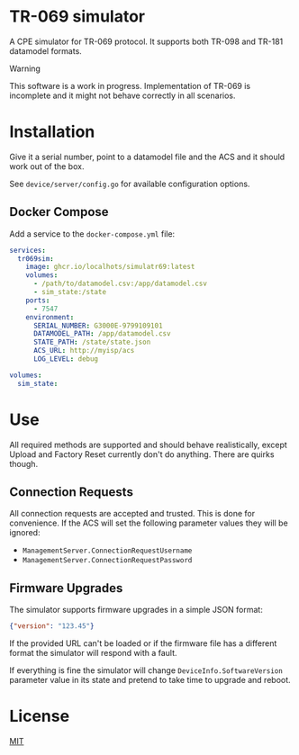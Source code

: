 # TR-069 simulator

A CPE simulator for TR-069 protocol. It supports both TR-098 and TR-181
datamodel formats.

> [!WARNING]
> This software is a work in progress. Implementation of TR-069 is incomplete
and it might not behave correctly in all scenarios.

# Installation

Give it a serial number, point to a datamodel file and the ACS and it should
work out of the box.

See `device/server/config.go` for available configuration options.

## Docker Compose

Add a service to the `docker-compose.yml` file:
```yaml
services:
  tr069sim:
    image: ghcr.io/localhots/simulatr69:latest
    volumes:
      - /path/to/datamodel.csv:/app/datamodel.csv
      - sim_state:/state
    ports:
      - 7547
    environment:
      SERIAL_NUMBER: G3000E-9799109101
      DATAMODEL_PATH: /app/datamodel.csv
      STATE_PATH: /state/state.json
      ACS_URL: http://myisp/acs
      LOG_LEVEL: debug

volumes:
  sim_state:
```

# Use

All required methods are supported and should behave realistically, except
Upload and Factory Reset currently don't do anything. There are quirks though.

## Connection Requests

All connection requests are accepted and trusted. This is done for convenience.
If the ACS will set the following parameter values they will be ignored:
* `ManagementServer.ConnectionRequestUsername`
* `ManagementServer.ConnectionRequestPassword`

## Firmware Upgrades

The simulator supports firmware upgrades in a simple JSON format:
```json
{"version": "123.45"}
```

If the provided URL can't be loaded or if the firmware file has a different
format the simulator will respond with a fault.

If everything is fine the simulator will change `DeviceInfo.SoftwareVersion`
parameter value in its state and pretend to take time to upgrade and reboot.

# License

[MIT](LICENSE)
